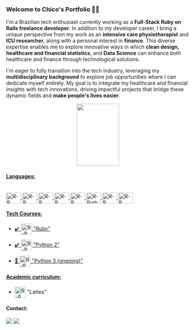### Welcome to Chico's Portfolio 👋👋

I'm a Brazilian tech enthusiast currently working as a **Full-Stack Ruby on Rails freelance developer**. In addition to my developer career, I bring a unique perspective from my work as an **intensive care physiotherapist** and **ICU researcher**, along with a personal interest in **finance**. This diverse expertise enables me to explore innovative ways in which **clean design, healthcare and financial statistics**, and **Data Science** can enhance both healthcare and finance through technological solutions.

I'm eager to fully transition into the tech industry, leveraging my **multidisciplinary background** to explore job opportunities where I can dedicate myself entirely. My goal is to integrate my healthcare and financial insights with tech innovations, driving impactful projects that bridge these dynamic fields and **make people's lives easier**.

<div align="center">
  <a href="https://github.com/Chicoz0">
  <img height="170em" width="48%" src="https://github-readme-stats.vercel.app/api/top-langs/?username=Chicoz0&layout=compact&langs_count=7&theme=tokyonight"/>
</div>


#### Languages:
<div style="display: inline_block"><br>
  <img align="center" alt="R-R" height="30" width="40" src="https://cdn.jsdelivr.net/gh/devicons/devicon@latest/icons/rails/rails-original-wordmark.svg" />
  <img align="center" alt="R-R" height="30" width="40" src="https://cdn.jsdelivr.net/gh/devicons/devicon@latest/icons/ruby/ruby-original.svg" />
  <img align="center" alt="R-R" height="30" width="40" src="https://cdn.jsdelivr.net/gh/devicons/devicon@latest/icons/html5/html5-original.svg" />
  <img align="center" alt="R-R" height="30" width="40" src="https://cdn.jsdelivr.net/gh/devicons/devicon@latest/icons/css3/css3-original.svg" />
  <img align="center" alt="R-R" height="30" width="40" src="https://cdn.jsdelivr.net/gh/devicons/devicon@latest/icons/javascript/javascript-original.svg" />
  
  <img align="center" alt="R-Python" height="30" width="40" src="https://cdn.jsdelivr.net/gh/devicons/devicon/icons/python/python-original.svg" />
  <img align="center" alt="R-R" height="30" width="40" src="https://cdn.jsdelivr.net/gh/devicons/devicon@latest/icons/azuresqldatabase/azuresqldatabase-original.svg" />
  <img align="center" alt="R-R" height="30" width="40" src="https://cdn.jsdelivr.net/gh/devicons/devicon/icons/rstudio/rstudio-original.svg" />
</div>

#### Tech Courses:   
  - ✔️ <img align="center" alt="R-R" height="30" src="https://img.shields.io/badge/Codecademy-FFF0E5?style=for-the-badge&logo=codecademy&logoColor=303347" /> "Ruby"
  
  - ✔️ <img align="center" alt="R-R" height="30" src="https://img.shields.io/badge/Codecademy-FFF0E5?style=for-the-badge&logo=codecademy&logoColor=303347" /> "Python 2"

  - 🌱 <img align="center" alt="R-R" height="30" src="https://img.shields.io/badge/Codecademy-FFF0E5?style=for-the-badge&logo=codecademy&logoColor=303347" /> "Python 3 (ongoing)"
    
#### Academic curriculum:
  - [<img align="center" alt="R-R" height="30" src="https://img.shields.io/website-up-down-green-red/http/monip.org.svg" />](http://lattes.cnpq.br/9487566527044104) "Lattes"
  
#### Contact:
  <a href = "mailto:franciscolemosfisio@gmail.com"><img src="https://img.shields.io/badge/-Gmail-%23333?style=for-the-badge&logo=gmail&logoColor=white" target="_blank"></a>
  <a href = "https://www.linkedin.com/in/chicos0" target="_blank"><img src="https://img.shields.io/badge/-LinkedIn-%230077B5?style=for-the-badge&logo=linkedin&logoColor=white" target="_blank"></a>
